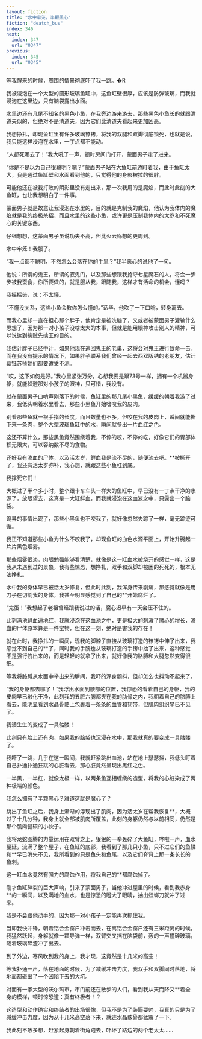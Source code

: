 ```yaml
---
layout: fiction
title: "水中牢笼，半颗黑心"
fiction: "deatch_bus"
index: 346
next:
  index: 347
  url: "0347"
previous:
  index: 345
  url: "0345"
---
```

等我醒来的时候，周围的情景彻底吓了我一跳。�R

我被浸泡在一个大型的圆形玻璃鱼缸中，这鱼缸壁很厚，应该是防弹玻璃，而我就浸泡在这里边，只有脑袋露出水面。

水里边还有几尾不知名的黑色小鱼，在我旁边游来游去，那些黑色小鱼长的就跟清道夫似的，但绝对不是清道夫，因为它们比清道夫看起来更加凶恶。

我想挣扎，却现鱼缸里有许多玻璃镣铐，将我的双腿和双脚彻底锁死，也就是说，我只能这样浸泡在水里，一丁点都不能动。

“人都死哪去了！”我大吼了一声，顿时房间门打开，蒙面男子走了进来。

“你是不是以为自己很聪明？嗯？”蒙面男子站在大鱼缸前边盯着我，由于鱼缸太大，我是通过鱼缸壁和水面看到他的，只觉得他的身影被拉的很胖。

可能他还在被我打败的阴影里没有走出来，那一次我用的是魔焰，而此时此刻的大鱼缸，也让我想明白了一件事。

蒙面男子就是故意让我浸泡在水里的，目的就是克制我的魔焰，他认为我体内的魔焰就是我的终极杀招，而且水里的这些小鱼，或许更是压制我体内的太岁和不死魔心的关键东西。

仔细想想，这蒙面男子虽说功夫不高，但比火云殇想的更周到。

水中牢笼！我服了。

“我一点都不聪明，不然怎么会落在你的手里？”我半恶心的说他了一句。

他说：所谓的鬼王，所谓的驭鬼门，以及那些想跟我抢夺七星魔石的人，将会一步步被我蚕食，你所要做的，就是服从我，跟随我，这样才有活命的机会，懂吗？

我摇摇头，说：不太懂。

“不懂没关系，这些小鱼会教你怎么懂的。”话毕，他吹了一下口哨，转身离去。

而我心里却一直在担心那个胖子，他肯定是被洗脑了，又或者被蒙面男子灌输什么思想了，因为那一对小孩子没啥太大的本事，但就是能用眼神攻击别人的精神，可以说达到擒贼先擒王的目的。

我估计胖子已经中计，如果他现在逃回鬼王的老巢，这将会对鬼王进行致命一击。而在我没有提示的情况下，如果胖子联系我们曾经一起去西双版纳的老朋友，估计葛钰苏桢她们都要遭受不测。

“哎，这下如何是好。”我心里紧张万分，心想我要是跟73号一样，拥有一个机器身躯，就能躲避那对小孩子的眼神，只可惜，我没有。

就在蒙面男子口哨声刚落下的时候，鱼缸里的那几尾小黑鱼，缓缓的朝着我游了过来，我低头朝着水里看去，那些小黑鱼开始嗜咬我的皮肉。

别看那些鱼就一根手指的长度，而且数量也不多，但咬在我的皮肉上，瞬间就能撕下来一条肉，整个大型玻璃鱼缸中的水，瞬间就多出一片血红之色。

这还不算什么，那些黑鱼竟然围绕着我，不停的咬，不停的吃，好像它们的胃部体积无限大，可以容纳数不尽的食物。

还好我有渗血的尸体，以及活太岁，鲜血我是流不尽的，随便流去吧。**被撕开了，我还有活太岁弥补，我心想，就跟这些小鱼杠到底。

我撑死它们！

大概过了半个多小时，整个跟卡车车头一样大的鱼缸中，早已没有一丁点干净的水源了，放眼望去，这真是一大缸鲜血，而我就浸泡在这血液之中，只露出一个脑袋。

诡异的事情出现了，那些小黑鱼也不咬我了，就好像忽然失踪了一样，毫无踪迹可循。

我正不知道那些小鱼为什么不咬我了，却现鱼缸的血色水源平面上，开始升腾起一片片黑色烟雾。

那些烟雾很淡，肉眼勉强能够看清楚，就像是这一缸血水被烧开的感觉一样，这是我从未遇到过的景象，我有些惊恐，想挣扎，双手和双脚却被困的死死的，根本无法挣扎。

水中我的身体早已被活太岁修复，但此时此刻，我浑身传来剧痛，那感觉就像是用刀子在切割我的身体，我甚至明显感觉到了自己的**开始腐烂了。

“完蛋！”我想起了老祖曾经跟我说过的话，魔心迟早有一天会压不住的。

此刻满池鲜血遍地红，我就浸泡在这血池之中，更是极大的刺激了魔心的增长，渗血的尸体原本算是一件宝物，但在这一刻，绝对是害我的存在！

就在此时，我挣扎的一瞬间，现我的脚脖子直接从玻璃打造的镣铐中伸了出来，我感觉不到自己的**了，同时我的手腕也从玻璃打造的手铐中抽了出来，这种感觉不是强行拽出来的，而是轻轻的就拿了出来，就好像我的胳膊和大腿忽然变得很细。

等我将胳膊从水面中举出来的瞬间，我吓的浑身颤抖，但却怎么也抖动不起来了。

“我的身躯都去哪了！”我浮出水面到腰部的位置，我惊恐的看着自己的身躯，我的皮肉早已融化干净，此刻我的五脏六腑都夹在我的肋骨之内，我朝着自己的胳膊上看去，能明显看到水晶骨骼上包裹着一条条的血管和韧带，但肌肉组织早已不见了。

我活生生的变成了一具骷髅！

此刻只有脸上还有肉，如果我的脑袋也沉浸在水中，那我就真的要变成一具骷髅了。

我吓了一跳，几乎在这一瞬间，我就赶紧跳出血池，站在地上瑟瑟抖，我低头盯着自己扑通扑通狂跳的心脏看去，那心脏竟然呈现出黑红之色。

一半黑，一半红，就像太极一样，以两条鱼互相缠绕的造型，将我的心脏染成了两种极端的颜色。

我怎么拥有了半颗黑心？难道这就是魔心了？

跳出了鱼缸之后，我身上渐渐的浮现出了肌肉，因为活太岁在帮我恢复**，大概过了十几分钟，我身上就全部被肌肉所覆盖，此刻的身躯仍然与以前相同，仍然是那个肌肉健硕的小伙子。

我将龙蛇图腾的力量运用在双臂之上，狠狠的一拳轰碎了大鱼缸，哗啦一声，血水蔓延，流满了整个屋子，在鱼缸的底部，我看到了那几只小鱼，只不过它们的鱼鳞和**早已消失不见，我所看到的只是鱼头和鱼尾，以及它们脊背上那一条长长的鱼刺。

这一缸血水竟然有强力的腐蚀作用，将我自己的**都腐蚀掉了。

刚才鱼缸碎裂的巨大声响，引来了蒙面男子，当他冲进屋里的时候，看到我赤身**的一瞬间，以及满地的血水，也是惊恐的瞪大了眼睛，抽出螳螂刀就冲了过来。

我是不会跟他动手的，因为那一对小孩子一定能再次抓住我。

当即我快冲锋，朝着铝合金窗户冲击而去，在离铝合金窗户还有三米距离的时候，我猛然跃起，身躯就像一颗导弹一样，双臂交叉挡在脑袋前，轰的一声撞碎玻璃，随着玻璃碎渣冲了出去。

到了外边，寒风吹到我的身上，我才现，这竟然是十几米的高空！

等我扑通一声，落在地面的时候，为了减缓冲击力度，我双手和双脚同时落地，将地面都砸出了一个凹陷下去的大坑。

对面有一家大型的沃尔玛市，市门前还在散步的人们，看到我从天而降又**着全身的模样，顿时惊恐道：真有终极者！？

这造型和动作确实和终结者的出场很像，但我不是为了装逼耍帅，我真的只是为了减缓冲击力度，因为从十几米高空落下来，就连水晶骸骨都猛震了一下。

我此刻不敢多想，赶紧起身朝着街角跑去，吓坏了路边的两个老太太……